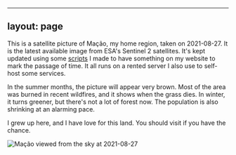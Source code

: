 


  
---  
layout: page  
---

This is a satellite picture of Mação, my home region, taken on 2021-08-27.        It is the latest available image from 
ESA's Sentinel 2 satellites. It's kept updated using        some [scripts](https://github.com/fernandeslouro/terras) I 
made to have something on my        website to mark the passage of time. It all runs on a rented server I also use to 
self-host        some services.

In the summer months, the picture will appear very brown. Most of the area        was burned in recent wildfires, and it
 shows when the grass dies. In winter, it turns greener,        but there's not a lot of forest now. The population is 
also shrinking at an alarming pace.

I grew up here, and I have love for this land. You should visit if you have the chance.

 

   
![Mação viewed from the sky at 2021-08-27](/assets/images/2021-08-27_11:21.png)